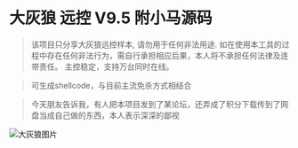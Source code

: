 # 大灰狼 远控 V9.5 附小马源码

> 该项目只分享大灰狼远控样本, 请勿用于任何非法用途. 如在使用本工具的过程中存在任何非法行为，需自行承担相应后果，本人将不承担任何法律及连带责任。 主控稳定，支持万台同时在线。

> 可生成shellcode，与目前主流免杀方式相结合

> 今天朋友告诉我，有人把本项目发到了某论坛，还弄成了积分下载传到了网盘当成自己做的东西，本人表示深深的鄙视
<p>
    <img alt="大灰狼图片" src="https://github.com/shidahuilang/DHLYK9.5/blob/main/images/1.png?raw=true"  style="max-width:100%;">
</p>
